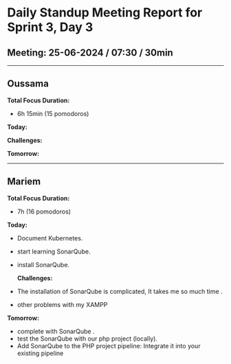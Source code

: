 # Daily Standup Meeting Report for Sprint 3, Day 3

## Meeting: 25-06-2024 / 07:30 / 30min

---

## Oussama

**Total Focus Duration:**

- 6h 15min (15 pomodoros)

**Today:**



**Challenges:**



**Tomorrow:**



---

## Mariem

**Total Focus Duration:**

- 7h  (16 pomodoros)

**Today:**

- Document Kubernetes.
- start learning SonarQube.
- install SonarQube.

  **Challenges:**

- The installation of SonarQube is complicated, It takes me so much time .
- other problems with my XAMPP
  
**Tomorrow:**

- complete with SonarQube .
- test the SonarQube with our php project (locally).
- Add SonarQube to the PHP project pipeline: Integrate it into your existing pipeline
